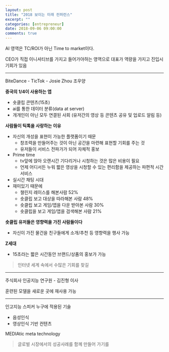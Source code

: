 ```yaml
---
layout: post
title: "2018 보이는 미래 컨퍼런스"
excerpt: ""
categories: [entrepreneur]
date: 2018-09-06 09:00:00
comments: true
---
```


AI 영역은
TC/ROI가 아닌
Time to market이다.

CEO가 직접 이니셔티브를 가지고 들어가야하는 영역으로
대표가 역량을 가지고 진입시 기회가 있음

- - -

BiteDance - TicTok - Josie Zhou 조우양

**중국의 1/4이 사용하는 앱**

- 숏클립 콘텐츠(15초)
- ai를 통한 데이터 분류(data at server)
- 개개인이 아닌 모두 연결된 사회 (유저간의 영상 등 콘텐츠 공유 및 업로드 알림 등)

**사람들이 틱톡을 사랑하는 이유**
- 자신의 개성을 표현이 가능한 플랫폼이기 때문
    - 창조력을 만들어주는 것이 아닌 공간을 마련해 표현할 기회를 주는 것
    - 유저들이 서비스 전파가가 되어 자체적 홍보
- Prime time
    - tv앞에 앉아 오랜시간 기다리거나 시청하는 것은 많은 비용이 필요
    - 언제 어디서든 누워 짧은 영상을 시청할 수 있는 편리함을 제공하는 파편적 시간 서비스
- 실시간 채팅 시대
- 재미있기 때문에
    - 챌린지 레이스를 해본사람 52%
    - 숏클립 보고 대상을 따라해본 사람 48%
    - 숏클립 보고 게임/앱을 다운 받아본 사람 30%
    - 숏클립을 보고 게임/앱을 검색해본 사람 21%

**숏클립 유저들은 영향력을 가진 사람들이다**
- 자신이 가진 물건을 친구들에게 소개/추천 등 영향력을 행사 가능

**Z세대**


- 15초라는 짧은 시간동안 브랜드/상품의 홍보가 가능

> 인터넷 세계 속에서 수많은 기회를 찾길


- - -


주식회사 인공지능 연구원 - 김진형 이사

훈련된 모델을 새로운 곳에 재사용 가능


---

인고지능 스피커 누구에 적용된 기술
- 음성인식
- 영상인식 기반 컨텐츠


MEDIAtic meta  technology

> 글로벌 시장에서의 성공사례를 함께 만들어 가기를
